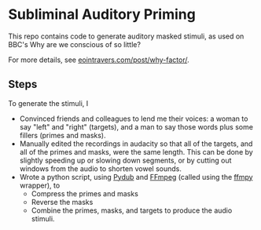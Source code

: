 # Subliminal Auditory Priming

This repo contains
code to generate auditory masked stimuli,
as used on BBC's Why are we conscious of so little?

For more details, see [eointravers.com/post/why-factor/](http://eointravers.com/post/why-factor/).

## Steps

To generate the stimuli, I

- Convinced friends and colleagues to lend me their voices:
  a woman to say "left" and "right" (targets),
  and a man to say those words plus some fillers (primes and masks).
- Manually edited the recordings in audacity so that all of the targets,
  and all of the primes and masks, were the same length.
  This can be done by slightly speeding up or slowing down segments,
  or by cutting out windows from the audio to shorten vowel sounds.
- Wrote a python script, using [Pydub](http://pydub.com/) and
  [FFmpeg](https://www.ffmpeg.org/)
  (called using the [ffmpy](https://pypi.org/project/ffmpy/) wrapper), to
    - Compress the primes and masks
    - Reverse the masks
    - Combine the primes, masks, and targets to produce the audio stimuli.

